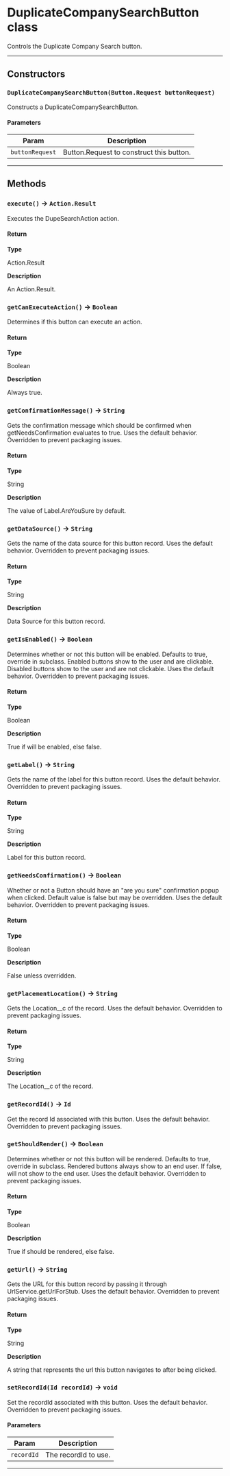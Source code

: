 # DuplicateCompanySearchButton class

Controls the Duplicate Company Search button.

---
## Constructors
### `DuplicateCompanySearchButton(Button.Request buttonRequest)`

Constructs a DuplicateCompanySearchButton.
#### Parameters
|Param|Description|
|-----|-----------|
|`buttonRequest` |  Button.Request to construct this button. |

---
## Methods
### `execute()` → `Action.Result`

Executes the DupeSearchAction action.

#### Return

**Type**

Action.Result

**Description**

An Action.Result.

### `getCanExecuteAction()` → `Boolean`

Determines if this button can execute an action.

#### Return

**Type**

Boolean

**Description**

Always true.

### `getConfirmationMessage()` → `String`

Gets the confirmation message which should be confirmed when getNeedsConfirmation evaluates to true. Uses the default behavior. Overridden to prevent packaging issues.

#### Return

**Type**

String

**Description**

The value of Label.AreYouSure by default.

### `getDataSource()` → `String`

Gets the name of the data source for this button record. Uses the default behavior. Overridden to prevent packaging issues.

#### Return

**Type**

String

**Description**

Data Source for this button record.

### `getIsEnabled()` → `Boolean`

Determines whether or not this button will be enabled. Defaults to true, override in subclass. Enabled buttons show to the user and are clickable. Disabled buttons show to the user and are not clickable. Uses the default behavior. Overridden to prevent packaging issues.

#### Return

**Type**

Boolean

**Description**

True if will be enabled, else false.

### `getLabel()` → `String`

Gets the name of the label for this button record. Uses the default behavior. Overridden to prevent packaging issues.

#### Return

**Type**

String

**Description**

Label for this button record.

### `getNeedsConfirmation()` → `Boolean`

Whether or not a Button should have an "are you sure" confirmation popup when clicked. Default value is false but may be overridden. Uses the default behavior. Overridden to prevent packaging issues.

#### Return

**Type**

Boolean

**Description**

False unless overridden.

### `getPlacementLocation()` → `String`

Gets the Location__c of the record. Uses the default behavior. Overridden to prevent packaging issues.

#### Return

**Type**

String

**Description**

The Location__c of the record.

### `getRecordId()` → `Id`

Get the record Id associated with this button. Uses the default behavior. Overridden to prevent packaging issues.

### `getShouldRender()` → `Boolean`

Determines whether or not this button will be rendered. Defaults to true, override in subclass. Rendered buttons always show to an end user. If false, will not show to the end user. Uses the default behavior. Overridden to prevent packaging issues.

#### Return

**Type**

Boolean

**Description**

True if should be rendered, else false.

### `getUrl()` → `String`

Gets the URL for this button record by passing it through UrlService.getUrlForStub. Uses the default behavior. Overridden to prevent packaging issues.

#### Return

**Type**

String

**Description**

A string that represents the url this button navigates to after being clicked.

### `setRecordId(Id recordId)` → `void`

Set the recordId associated with this button. Uses the default behavior. Overridden to prevent packaging issues.

#### Parameters
|Param|Description|
|-----|-----------|
|`recordId` |  The recordId to use. |

---

